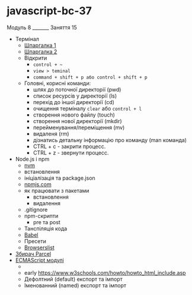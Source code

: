 # javascript-bc-37

Модуль 8 _______ Заняття 15

- Термінал
  - [Шпаргалка 1](https://tproger.ru/translations/bash-cheatsheet/)
  - [Шпаргалка 2](https://habr.com/ru/company/ruvds/blog/445270/)
  - Відкрити
    - `control + ~`
    - `view > teminal`
    - `command + shift + p або control + shift + p`
  - Головні, корисні команди:
    - шлях до поточної директорії (pwd)
    - список ресурсів у директорії (ls)
    - перехід до іншої директорії (cd)
    - очищення терміналу `clear` або `control + l`
    - створення нового файлу (touch)
    - створення нової директорії (mkdir)
    - перейменування/переміщення (mv)
    - видаленя (rm)
    - дізнатись детальну інформацію про команду (man команда)
    - CTRL + c - закрити процесс. 
    - CTRL + z - звернути процесс.
- Node.js і npm 
  - [nvm](https://github.com/coreybutler/nvm-windows#installation--upgrades)
  - встановлення
  - ініціалізація та package.json
  - [npmjs.com](https://www.npmjs.com/)
  - як працювати з пакетами
    - встановлення
    - видалення
  - .gitignore
  - npm-скрипти
    - pre та post
  - Танспіляція кода
  - [Babel](https://babeljs.io/)
  - Пресети
  - [Browserslist](https://github.com/browserslist/browserslist)
- [Збирач Parcel](https://parceljs.org/)
- [ECMAScript модулі](https://exploringjs.com/es6/ch_modules.html)
  - <script src="____" type="module"></script> 
  - <include> early https://www.w3schools.com/howto/howto_html_include.asp
  - Дефолтний (default) експорт та імпорт
  - Іменованний (named) експорт та імпорт